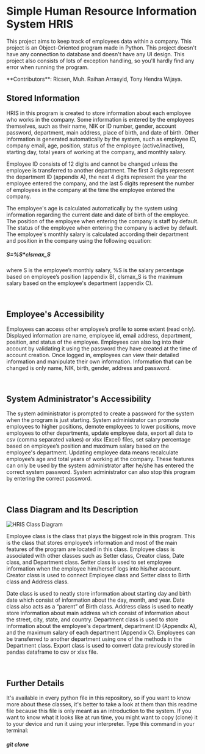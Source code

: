 Simple Human Resource Information System HRIS
=============================================

<p>
  This project aims to keep track of employees data within a company. This project is an Object-Oriented program made in Python. This project doesn't have any connection to database and doesn't have any UI design. This project also consists of lots of exception handling, so you'll hardly find any error when running the program.
</p>
**Contributors**: Ricsen, Muh. Raihan Arrasyid, Tony Hendra Wijaya.


<br/>
<h2>Stored Information</h2>
<p>
  HRIS in this program is created to store information about each employee who works in the company. Some information is entered by the employees themselves, such as their name, NIK or ID number, gender, account password, department, main address, place of birth, and date of birth. Other information is generated automatically by the system, such as employee ID, company email, age, position, status of the employee (active/inactive), starting day, total years of working at the company, and monthly salary.
</p>
<p>  
  Employee ID consists of 12 digits and cannot be changed unless the employee is transferred to another department. The first 3 digits represent the department ID (appendix A), the next 4 digits represent the year the employee entered the company, and the last 5 digits represent the number of employees in the company at the time the employee entered the company.
</p>
<p>
  The employee's age is calculated automatically by the system using information regarding the current date and date of birth of the employee. The position of the employee when entering the company is staff by default. The status of the employee when entering the company is active by default. The employee's monthly salary is calculated according their department and position in the company using the following equation:
</p>
<h5>
  S=%S*clsmax_S
</h5>
<p>
  where S is the employee’s monthly salary, %S is the salary percentage based on employee’s position (appendix B), clsmax_S is the maximum salary based on the employee's department (appendix C).
</p>


<br/>
<h2>Employee's Accessibility</h2>
<p>
  Employees can access other employee’s profile to some extent (read only). Displayed information are name, employee id, email address, department, position, and status of the employee. Employees can also log into their account by validating it using the password they have created at the time of account creation. Once logged in, employees can view their detailed information and manipulate their own information. Information that can be changed is only name, NIK, birth, gender, address and password.
</p>


<br/>
<h2>System Administrator's Accessibility</h2>
<p>
  The system administrator is prompted to create a password for the system when the program is just starting. System administrator can promote employees to higher positions, demote employees to lower positions, move employees to other departments, update employee data, export all data to csv (comma separated values) or xlsx (Excel) files, set salary percentage based on employee’s position and maximum salary based on the employee's department. Updating employee data means recalculate employee’s age and total years of working at the company. These features can only be used by the system administrator after he/she has entered the correct system password. System administrator can also stop this program by entering the correct password.
</p>


<br/>
<h2>Class Diagram and Its Description</h2>

![HRIS Class Diagram](https://user-images.githubusercontent.com/105400052/183294528-660bcbdf-2945-4e40-b22d-2db7d60a13ae.png)

<p>
  Employee class is the class that plays the biggest role in this program. This is the class that stores employee’s information and most of the main features of the program are located in this class. Employee class is associated with other classes such as Setter class, Creator class, Date class, and Department class. Setter class is used to set employee information when the employee him/herself logs into his/her account. Creator class is used to connect Employee class and Setter class to Birth class and Address class.
</p>
<p>
  Date class is used to neatly store information about starting day and birth date which consist of information about the day, month, and year. Date class also acts as a “parent” of Birth class. Address class is used to neatly store information about main address which consist of information about the street, city, state, and country. Department class is used to store information about the employee's department, department ID (Appendix A), and the maximum salary of each department (Appendix C). Employees can be transferred to another department using one of the methods in the Department class. Export class is used to convert data previously stored in pandas dataframe to csv or xlsx file.
</p>

<br/>
<h2>Further Details</h2>
<p>
  It's available in every python file in this repository, so if you want to know more about these classes, it's better to take a look at them than this readme file because this file is only meant as an introduction to the system. If you want to know what it looks like at run time, you might want to copy (clone) it to your device and run it using your interpreter. Type this command in your terminal:
<h5>git clone 
